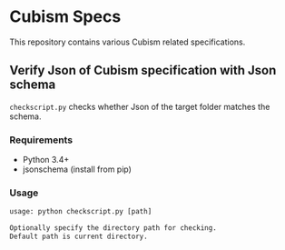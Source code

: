 # Cubism Specs

This repository contains various Cubism related specifications.

## Verify Json of Cubism specification with Json schema

`checkscript.py` checks whether Json of the target folder matches the schema.

### Requirements

* Python 3.4+
* jsonschema (install from pip)

### Usage

```txt
usage: python checkscript.py [path]

Optionally specify the directory path for checking.
Default path is current directory.
```
